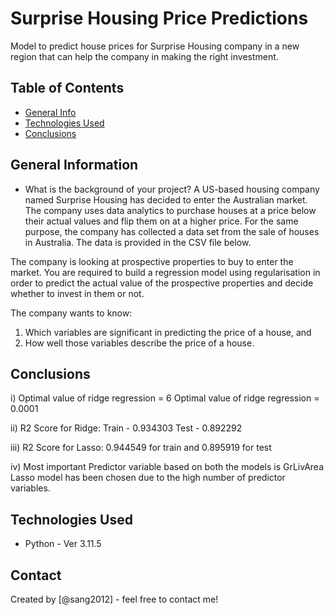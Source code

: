 # Surprise Housing Price Predictions
Model to predict house prices for Surprise Housing company in a new region that can help the company in making the right investment.


## Table of Contents
* [General Info](#general-information)
* [Technologies Used](#technologies-used)
* [Conclusions](#conclusions)

## General Information

- What is the background of your project?
A US-based housing company named Surprise Housing has decided to enter the Australian market. The company uses data analytics to purchase houses at a price below their actual values and flip them on at a higher price. For the same purpose, the company has collected a data set from the sale of houses in Australia. The data is provided in the CSV file below.

The company is looking at prospective properties to buy to enter the market. You are required to build a regression model using regularisation in order to predict the actual value of the prospective properties and decide whether to invest in them or not.

The company wants to know: 
1) Which variables are significant in predicting the price of a house, and
2) How well those variables describe the price of a house.


## Conclusions

i) Optimal value of ridge regression = 6
Optimal value of ridge regression = 0.0001

ii) R2 Score for Ridge:
Train - 0.934303
Test - 0.892292

iii) R2 Score for Lasso:
0.944549 for train and 0.895919 for test

iv) Most important Predictor variable based on both the models is GrLivArea
Lasso model has been chosen due to the high number of predictor variables.

## Technologies Used
- Python - Ver 3.11.5

## Contact
Created by [@sang2012] - feel free to contact me!